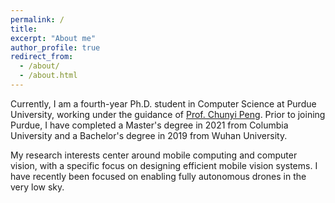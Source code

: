 ```yaml
---
permalink: /
title: 
excerpt: "About me"
author_profile: true
redirect_from: 
  - /about/
  - /about.html
---
```

Currently, I am a fourth-year Ph.D. student in Computer Science at Purdue University, working under the guidance of [Prof. Chunyi Peng](https://www.cs.purdue.edu/homes/chunyi/). Prior to joining Purdue, I have completed a Master's degree in 2021 from Columbia University and a Bachelor's degree in 2019 from Wuhan University.

My research interests center around mobile computing and computer vision, with a specific focus on designing efficient mobile vision systems. I have recently been focused on enabling fully autonomous drones in the very low sky.


